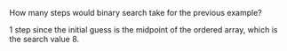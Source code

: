 How many steps would binary search take for the previous example?

1 step since the initial guess is the midpoint of the ordered array, which is the search value 8.